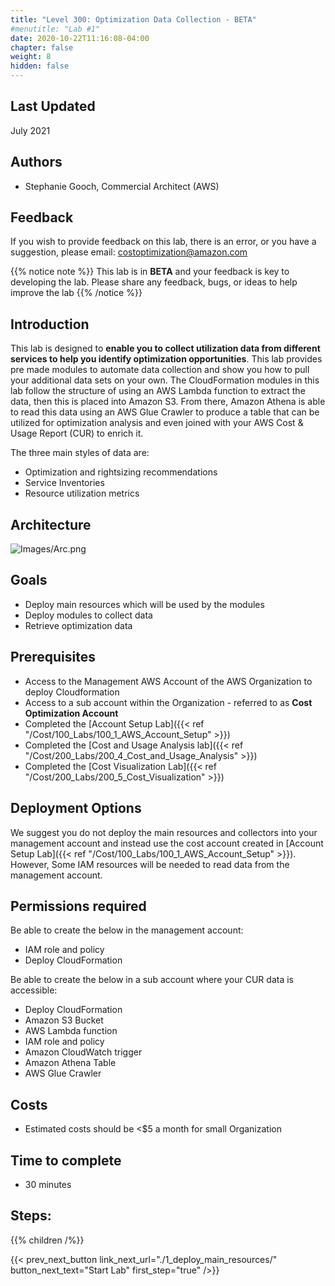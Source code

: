 ```yaml
---
title: "Level 300: Optimization Data Collection - BETA"
#menutitle: "Lab #1"
date: 2020-10-22T11:16:08-04:00
chapter: false
weight: 8
hidden: false
---
```

## Last Updated
July 2021

## Authors
- Stephanie Gooch, Commercial Architect (AWS)

## Feedback
If you wish to provide feedback on this lab, there is an error, or you have a suggestion, please email: costoptimization@amazon.com

{{% notice note %}}
This lab is in **BETA** and your feedback is key to developing the lab. Please share any feedback, bugs, or ideas to help improve the lab
{{% /notice %}}


## Introduction
This lab is designed to **enable you to collect utilization data from different services to help you identify optimization opportunities**. This lab provides pre made modules to automate data collection and show you how to pull your additional data sets on your own. The CloudFormation modules in this lab follow the structure of using an AWS Lambda function to extract the data, then this is placed into Amazon S3. From there, Amazon Athena is able to read this data using an AWS Glue Crawler to produce a table that can be utilized for optimization analysis and even joined with your AWS Cost & Usage Report (CUR) to enrich it. 

The three main styles of data are:
* Optimization and rightsizing recommendations 
* Service Inventories  
* Resource utilization metrics
 
## Architecture 

![Images/Arc.png](/Cost/300_Optimization_Data_Collection/Images/Arc.png)

## Goals
- Deploy main resources which will be used by the modules
- Deploy modules to collect data 
- Retrieve optimization data 


## Prerequisites
- Access to the Management AWS Account of the AWS Organization to deploy Cloudformation
- Access to a sub account within the Organization - referred to as **Cost Optimization Account**
- Completed the [Account Setup Lab]({{< ref "/Cost/100_Labs/100_1_AWS_Account_Setup" >}})
- Completed the [Cost and Usage Analysis lab]({{< ref "/Cost/200_Labs/200_4_Cost_and_Usage_Analysis" >}})
- Completed the [Cost Visualization Lab]({{< ref "/Cost/200_Labs/200_5_Cost_Visualization" >}}) 

## Deployment Options
We suggest you do not deploy the main resources and collectors into your management account and instead use the cost account created in [Account Setup Lab]({{< ref "/Cost/100_Labs/100_1_AWS_Account_Setup" >}}). However, Some IAM resources will be needed to read data from the management account. 

## Permissions required

Be able to create the below in the management account:
- IAM role and policy
- Deploy CloudFormation

Be able to create the below in a sub account where your CUR data is accessible:
- Deploy CloudFormation
- Amazon S3 Bucket 
- AWS Lambda function 
- IAM role and policy
- Amazon CloudWatch trigger
- Amazon Athena Table
- AWS Glue Crawler


## Costs
- Estimated costs should be <$5 a month for small Organization 


## Time to complete
- 30 minutes

## Steps:
{{% children  /%}}


{{< prev_next_button link_next_url="./1_deploy_main_resources/" button_next_text="Start Lab" first_step="true" />}}

